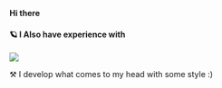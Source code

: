 <div>
 <strong> Hi there </strong>
 <img src="https://media.giphy.com/media/hvRJCLFzcasrR4ia7z/giphy.gif" width="17px"/>
</div>

#### 🪐 I Also have experience with

<a href="https://github.com/amirallami-code">
<img src="https://skillicons.dev/icons?i=html,css,js,tailwind,bootstrap,regex,git,wordpress,ps" />
</a>

⚒️ I develop what comes to my head with some style :)
